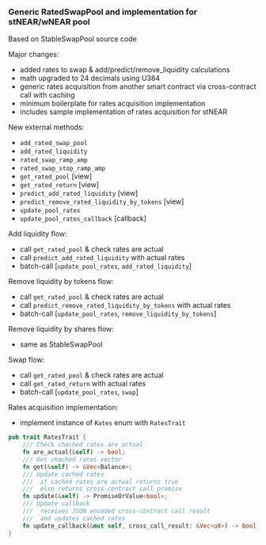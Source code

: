 ### Generic RatedSwapPool and implementation for stNEAR/wNEAR pool

Based on StableSwapPool source code

Major changes:
- added rates to swap & add/predict/remove_liquidity calculations
- math upgraded to 24 decimals using U384
- generic rates acquisition from another smart contract via cross-contract call with caching
- minimum boilerplate for rates acquisition implementation
- includes sample implementation of rates acquisition for stNEAR

New external methods:
- ```add_rated_swap_pool```
- ```add_rated_liquidity```
- ```rated_swap_ramp_amp```
- ```rated_swap_stop_ramp_amp```
- ```get_rated_pool``` [view]
- ```get_rated_return``` [view]
- ```predict_add_rated_liquidity``` [view]
- ```predict_remove_rated_liquidity_by_tokens``` [view]
- ```update_pool_rates```
- ```update_pool_rates_callback``` [callback]

Add liquidity flow:
- call ```get_rated_pool``` & check rates are actual
- call ```predict_add_rated_liquidity``` with actual rates
- batch-call [```update_pool_rates```, ```add_rated_liquidity```]

Remove liquidity by tokens flow:
- call ```get_rated_pool``` & check rates are actual
- call ```predict_remove_rated_liquidity_by_tokens``` with actual rates
- batch-call [```update_pool_rates```, ```remove_liquidity_by_tokens```]

Remove liquidity by shares flow:
- same as StableSwapPool

Swap flow:
- call ```get_rated_pool``` & check rates are actual
- call ```get_rated_return``` with actual rates
- batch-call [```update_pool_rates```, ```swap```]

Rates acquisition implementation:
- implement instance of ```Rates``` enum with ```RatesTrait```

```rs
pub trait RatesTrait {
    /// Check chached rates are actual
    fn are_actual(&self) -> bool;
    /// Get chached rates vector
    fn get(&self) -> &Vec<Balance>;
    /// Update cached rates
    ///  if cached rates are actual returns true
    ///  else returns cross-contract call promise
    fn update(&self) -> PromiseOrValue<bool>;
    /// Update callback
    ///  receives JSON encoded cross-contract call result
    ///  and updates cached rates
    fn update_callback(&mut self, cross_call_result: &Vec<u8>) -> bool;
}
```